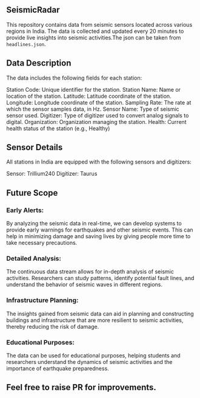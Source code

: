 ## SeismicRadar

This repository contains data from seismic sensors located across various regions in India. The data is collected and updated every 20 minutes to provide live insights into seismic activities.The json can be taken from `headlines.json`. 

## Data Description

The data includes the following fields for each station:

Station Code: Unique identifier for the station.
Station Name: Name or location of the station.
Latitude: Latitude coordinate of the station.
Longitude: Longitude coordinate of the station.
Sampling Rate: The rate at which the sensor samples data, in Hz.
Sensor Name: Type of seismic sensor used.
Digitizer: Type of digitizer used to convert analog signals to digital.
Organization: Organization managing the station.
Health: Current health status of the station (e.g., Healthy)

## Sensor Details

All stations in India are equipped with the following sensors and digitizers:

Sensor: Trillium240
Digitizer: Taurus

## Future Scope

### Early Alerts: 
By analyzing the seismic data in real-time, we can develop systems to provide early warnings for earthquakes and other seismic events. This can help in minimizing damage and saving lives by giving people more time to take necessary precautions.

### Detailed Analysis: 
The continuous data stream allows for in-depth analysis of seismic activities. Researchers can study patterns, identify potential fault lines, and understand the behavior of seismic waves in different regions.

### Infrastructure Planning: 
The insights gained from seismic data can aid in planning and constructing buildings and infrastructure that are more resilient to seismic activities, thereby reducing the risk of damage.

### Educational Purposes: 
The data can be used for educational purposes, helping students and researchers understand the dynamics of seismic activities and the importance of earthquake preparedness.

## Feel free to raise PR for improvements.

